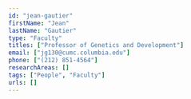 ```yaml
---
id: "jean-gautier"
firstName: "Jean"
lastName: "Gautier"
type: "Faculty"
titles: ["Professor of Genetics and Development"]
email: ["jg130@cumc.columbia.edu"]
phone: ["(212) 851-4564"]
researchAreas: []
tags: ["People", "Faculty"]
urls: []
---
```

